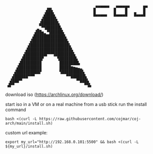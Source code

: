 ```

                                        ▄▄▄▄▄▄   ▄▄▄▄▄▄      ▄▄    
                  ▟█▙                  █        █    █       █    
                 ▟███▙                 █▄▄▄▄▄   █▄▄▄▄█   █▄▄▄█    
                ▟█████▙                
               ▟███████▙
              ▂▔▀▜██████▙
             ▟██▅▂▝▜█████▙
            ▟█████████████▙
           ▟███████████████▙
          ▟█████████████████▙
         ▟███████████████████▙
        ▟█████████▛▀▀▜████████▙
       ▟████████▛      ▜███████▙
      ▟█████████        ████████▙
     ▟██████████        █████▆▅▄▃▂
    ▟██████████▛        ▜█████████▙
   ▟██████▀▀▀              ▀▀██████▙
  ▟███▀▘                       ▝▀███▙
 ▟▛▀                               ▀▜▙
```
download iso (https://archlinux.org/download/)

start iso in a VM or on a real machine from a usb stick
run the install command
```
bash <(curl -L https://raw.githubusercontent.com/cojmar/coj-arch/main/install.sh)
```
custom url example:
```
export my_url="http://192.168.0.101:5500" && bash <(curl -L ${my_url}/install.sh)
```
 
